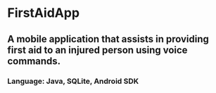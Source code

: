 # **FirstAidApp**
## A mobile application that assists in providing first aid to an injured person using voice commands.
### Language: Java, SQLite, Android SDK
